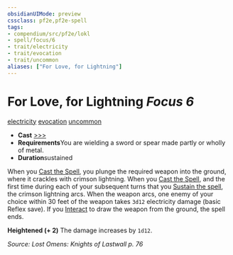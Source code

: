 ```yaml
---
obsidianUIMode: preview
cssclass: pf2e,pf2e-spell
tags:
- compendium/src/pf2e/lokl
- spell/focus/6
- trait/electricity
- trait/evocation
- trait/uncommon
aliases: ["For Love, for Lightning"]
---
```

# For Love, for Lightning *Focus 6*   
[electricity](/rules/traits/electricity.md)  [evocation](/rules/traits/evocation.md)  [uncommon](/rules/traits/uncommon.md)  

- **Cast** [>>>](/rules/core-rulebook/chapter-9-playing-the-game.md#Actions "Three-Action") 
- **Requirements**You are wielding a sword or spear made partly or wholly of metal.
- **Duration**sustained

When you [Cast the Spell](/rules/actions/cast-a-spell.md), you plunge the required weapon into the ground, where it crackles with crimson lightning. When you [Cast the Spell](/rules/actions/cast-a-spell.md), and the first time during each of your subsequent turns that you [Sustain the spell](/rules/actions/sustain-a-spell.md), the crimson lightning arcs. When the weapon arcs, one enemy of your choice within 30 feet of the weapon takes `3d12` electricity damage (basic Reflex save). If you [Interact](/rules/actions/interact.md) to draw the weapon from the ground, the spell ends.

**Heightened (+ 2)** The damage increases by `1d12`.

*Source: Lost Omens: Knights of Lastwall p. 76*
